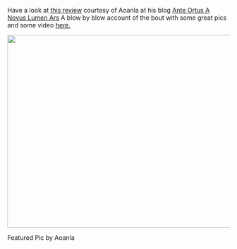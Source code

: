 <html><body><p>Have a look at <a href="http://aoanla.blogspot.com/2011/08/bout-report-auld-reekie-roller-girls.html">this review</a> courtesy of Aoanla at his blog <a href="http://aoanla.blogspot.com/">Ante Ortus A Novus Lumen Ars</a>
A blow by blow account of the bout with some great pics and some video <a href="http://www.youtube.com/playlist?list=PLE6AEAE2386064B40">here.</a>

<a href="http://scottishrollerderbyblog.com/2011/09/svrg-v-arrg1.jpg"><img src="http://scottishrollerderbyblog.com/2011/09/svrg-v-arrg1.jpg" alt="" title="svrg v arrg" width="614" height="437" class="aligncenter size-full wp-image-122"></a>

Featured Pic by Aoanla</p></body></html>
